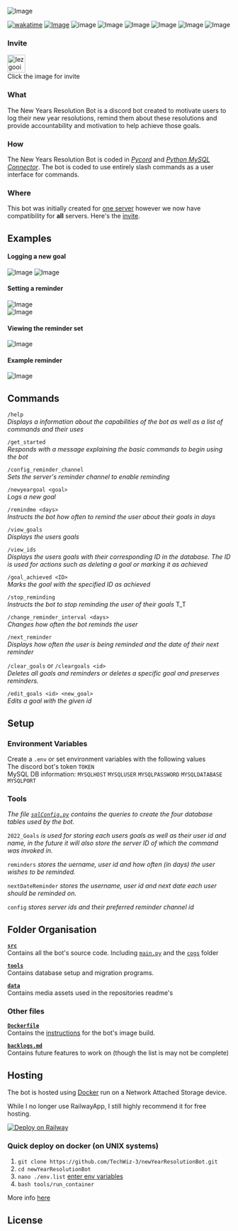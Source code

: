![Image](./data/banner.png "banner")  

[![wakatime](https://wakatime.com/badge/user/ca36faea-acc3-45d7-acc1-fb14861b9144/project/56a899c7-a274-4205-9932-cfe56af94500.svg?style=for-the-badge)](https://wakatime.com/badge/user/ca36faea-acc3-45d7-acc1-fb14861b9144/project/56a899c7-a274-4205-9932-cfe56af94500)
[![Image](https://img.shields.io/badge/License-GPLv3-blue.svg?style=for-the-badge&logo=gnu)](https://github.com/TechWiz-3/newYearsResolutionBot/blob/main/LICENSE)
![image](https://img.shields.io/github/v/release/TechWiz-3/newYearsResolutionBot?color=green&logo=semantic-release&sort=semver&style=for-the-badge)
![Image](https://img.shields.io/github/last-commit/TechWiz-3/newYearsResolutionBot?color=yellow&logo=github&style=for-the-badge)
![Image](https://img.shields.io/github/commit-activity/m/TechWiz-3/newYearsResolutionBot?color=yellowgreen&logo=git&style=for-the-badge)
![Image](https://img.shields.io/badge/python-3.9-informational?style=for-the-badge&logo=python&logoColor=yellow)
![Image](https://img.shields.io/badge/Host-Railway-blueviolet?style=for-the-badge&logo=railway)
![Image](https://img.shields.io/tokei/lines/github/TechWiz-3/newYearsResolutionBot?color=36b2f5&logo=visual%20studio%20code&logoColor=0078d7&style=for-the-badge)
### Invite
<a href= "https://discord.com/api/oauth2/authorize?client_id=922767657265168394&permissions=2147838976&scope=applications.commands%20bot"><img src="./data/lezgoo_top.png" alt="lezgooinvite" width="40"/></a>  
Click the image for invite
### What
The New Years Resolution Bot is a discord bot created to motivate users to log their new year resolutions, remind them about these resolutions and provide accountability and motivation to help achieve those goals. 

### How

The New Years Resolution Bot is coded in [*Pycord*](https://github.com/Pycord-Development/pycord) and [*Python MySQL Connector*](https://dev.mysql.com/doc/connector-python/en/). The bot is coded to use entirely slash commands as a user interface for commands.

### Where

This bot was initially created for [one server](https://discord.gg/7Pjjf2XTFw) however we now have compatibility for **all** servers. Here's the [invite](https://discord.com/api/oauth2/authorize?client_id=922767657265168394&permissions=2147838976&scope=applications.commands%20bot).

## Examples
#### Logging a new goal
![Image](./data/examples/new_goal_demo.png "new goal demo") 
![Image](./data/examples/new_goal_demo2.png "new goal demo 2") 
#### Setting a reminder
![Image](./data/examples/remind_me_demo.png "reminder demo")   
![Image](./data/examples/remind_me_demo2.png "reminder demo 2")   
#### Viewing the reminder set
![Image](./data/examples/next_reminder_demo.png "next reminder command demo")
#### Example reminder
![Image](./data/examples/reminder_demo.png "reminder demo")

## Commands

`/help`  
*Displays a information about the capabilities of the bot as well as a list of commands and their uses*

`/get_started`  
*Responds with a message explaining the basic commands to begin using the bot*  

`/config_reminder_channel`  
*Sets the server's reminder channel to enable reminding*

`/newyeargoal <goal>`  
*Logs a new goal*  

`/remindme <days>`  
*Instructs the bot how often to remind the user about their goals in days*  

`/view_goals`  
*Displays the users goals*  

`/view_ids`  
*Displays the users goals with their corresponding ID in the database. The ID is used for actions such as deleting a goal or marking it as achieved*  

`/goal_achieved <ID>`  
*Marks the goal with the specified ID as achieved*  

`/stop_reminding`  
*Instructs the bot to stop reminding the user of their goals* T_T  

`/change_reminder_interval <days>`  
*Changes how often the bot reminds the user*  
  
`/next_reminder`  
*Displays how often the user is being reminded and the date of their next reminder*

`/clear_goals` or   `/cleargoals <id>`  
*Deletes all goals and reminders or deletes a specific goal and preserves reminders.*

`/edit_goals <id> <new_goal>`  
*Edits a goal with the given id*

## Setup

### Environment Variables
 
Create a `.env` or set environment variables with the following values  
The discord bot's token `TOKEN`    
MySQL DB information: `MYSQLHOST` `MYSQLUSER` `MYSQLPASSWORD` `MYSQLDATABASE` `MYSQLPORT`    
### Tools

*The file *[`sqlConfig.py`](https://github.com/TechWiz-3/newYearsResolutionBot/blob/main/tools/sqlConfig.py)* contains the queries to create the four database tables used by the bot.*  

`2022_Goals` *is used for storing each users goals as well as their user id and name, in the future it will also store the server ID of which the command was invoked in.*  

`reminders` *stores the uername, user id and how often (in days) the user wishes to be reminded.*  

`nextDateReminder` *stores the username, user id and next date each user should be reminded on.*    
  
`config` *stores server ids and their preferred reminder channel id*

## Folder Organisation
[**`src`**](./src/)  
Contains all the bot's source code. Including [`main.py`](./src/main.py) and the [`cogs`](./src/cogs) folder  

[**`tools`**](./tools/)  
Contains database setup and migration programs.

[**`data`**](./data/)  
Contains media assets used in the repositories readme's

### Other files
[**`Dockerfile`**](./Dockerfile)  
Contains the [instructions](https://docs.docker.com/engine/reference/builder/) for the bot's image build.  

[**`backlogs.md`**](./backlogs.md)  
Contains future features to work on (though the list is may not be complete)  

## Hosting
The bot is hosted using [Docker](https://www.docker.com/) run on a  Network Attached Storage device.

While I no longer use RailwayApp, I still highly recommend it for free hosting.

[![Deploy on Railway](https://railway.app/button.svg)](https://railway.app?referralCode=6KJ1hh)

### Quick deploy on docker (on UNIX systems)
1. `git clone https://github.com/TechWiz-3/newYearResolutionBot.git`
2. `cd newYearResolutionBot`
3. `nano ./env.list` [enter env variables](https://github.com/TechWiz-3/newYearResolutionBot/blob/main/tools/DOCKERWORKFLOW.md)
4. `bash tools/run_container`

More info [here](https://github.com/TechWiz-3/newYearResolutionBot/blob/main/tools/DOCKERWORKFLOW.md)

## License
